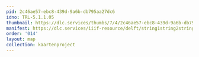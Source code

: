 ```yaml
---
pid: 2c46ae57-ebc8-439d-9a6b-db795aa27dc6
idno: TRL-5.1.1.05
thumbnail: https://dlc.services/thumbs/7/4/2c46ae57-ebc8-439d-9a6b-db795aa27dc6/full/400,339/0/default.jpg
manifest: https://dlc.services/iiif-resource/delft/string1string2string3/kaartenproject-2007/TRL-5.1.1.05
order: '014'
layout: map
collection: kaartenproject
---
```

